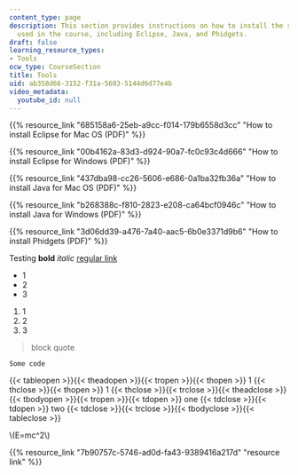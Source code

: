 ```yaml
---
content_type: page
description: This section provides instructions on how to install the software tools
  used in the course, including Eclipse, Java, and Phidgets.
draft: false
learning_resource_types:
- Tools
ocw_type: CourseSection
title: Tools
uid: ab358d66-3152-f31a-5603-5144d6d77e4b
video_metadata:
  youtube_id: null
---
```

{{% resource_link "685158a6-25eb-a9cc-f014-179b6558d3cc" "How to install Eclipse for Mac OS (PDF)" %}}

{{% resource_link "00b4162a-83d3-d924-90a7-fc0c93c4d666" "How to install Eclipse for Windows (PDF)" %}}

{{% resource_link "437dba98-cc26-5606-e686-0a1ba32fb36a" "How to install Java for Mac OS (PDF)" %}}

{{% resource_link "b268388c-f810-2823-e208-ca64bcf0946c" "How to install Java for Windows (PDF)" %}}

{{% resource_link "3d06dd39-a476-7a40-aac5-6b0e3371d9b6" "How to install Phidgets (PDF)" %}}

Testing **bold** *italic* [regular link](google.com)

- 1
- 2
- 3

1. 1
2. 2
3. 3

> block quote

`Some code`

{{< tableopen >}}{{< theadopen >}}{{< tropen >}}{{< thopen >}}
1
{{< thclose >}}{{< thopen >}}
1
{{< thclose >}}{{< trclose >}}{{< theadclose >}}{{< tbodyopen >}}{{< tropen >}}{{< tdopen >}}
one
{{< tdclose >}}{{< tdopen >}}
two
{{< tdclose >}}{{< trclose >}}{{< tbodyclose >}}{{< tableclose >}}

\\(E=mc^2\\)

{{% resource_link "7b90757c-5746-ad0d-fa43-9389416a217d" "resource link" %}}